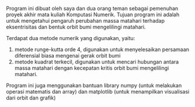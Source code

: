 Program ini dibuat oleh saya dan dua orang teman sebagai pemenuhan proyek akhir mata kuliah Komputasi Numerik. Tujuan program ini adalah untuk mengetahui pengaruh perubahan massa matahari terhadap eksentrisitas dan bentuk orbit bumi mengelilingi matahari.

Terdapat dua metode numerik yang digunakan, yaitu:
1. metode runge-kutta orde 4, digunakan untuk menyelesaikan persamaan diferensial biasa mengenai gerak orbit bumi
2. metode kuadrat terkecil, digunakan untuk mencari hubungan antara massa matahari dengan kecepatan kritis orbit bumi mengelilingi matahari.


Program ini juga menggunakan bantuan library numpy (untuk melakukan operasi matematis dan array) dan matplotlib (untuk menampilkan visualisasi dari orbit dan grafik)
